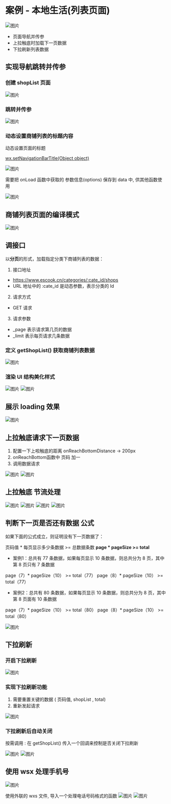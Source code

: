 # 案例 - 本地生活(列表页面)
![图片](../.vuepress/public/images/meishi1.png)

* 页面导航并传参
* 上拉触底时加载下一页数据
* 下拉刷新列表数据
## 实现导航跳转并传参
###  创建 shopList 页面 
![图片](../.vuepress/public/images/shenghuo1.png)
### 跳转并传参
![图片](../.vuepress/public/images/shenghuo2.png)
### 动态设置商铺列表的标题内容
动态设置页面的标题

[wx.setNavigationBarTitle(Object object)](https://developers.weixin.qq.com/miniprogram/dev/api/ui/navigation-bar/wx.setNavigationBarTitle.html)

![图片](../.vuepress/public/images/shenghuo3.png)

需要把 onLoad 函数中获取的 参数信息(options) 保存到 data 中, 供其他函数使用

![图片](../.vuepress/public/images/shenghuo4.png)
## 商铺列表页面的编译模式
![图片](../.vuepress/public/images/shenghuo5.png)
## 调接口 
以**分页**的形式，加载指定分类下商铺列表的数据：

1. 接口地址
* https://www.escook.cn/categories/:cate_id/shops
* URL 地址中的 :cate_id 是动态参数，表示分类的 Id
2. 请求方式
* GET 请求
3. 请求参数
* _page 表示请求第几页的数据
* _limit 表示每页请求几条数据
### 定义 getShopList() 获取商铺列表数据
![图片](../.vuepress/public/images/shenghuo02.png)
### 渲染 UI 结构美化样式
![图片](../.vuepress/public/images/shenghuo04.png)
![图片](../.vuepress/public/images/shenghuo03.png)
## 展示 loading 效果
![图片](../.vuepress/public/images/shenghuo7.png)
## 上拉触底请求下一页数据
1. 配置一下上啦触底的距离 onReachBottomDistance -> 200px
2. onReachBottom函数中 页码 加一 
3. 调用数据请求

![图片](../.vuepress/public/images/chudi1.png)
![图片](../.vuepress/public/images/chudi2.png)
## 上拉触底 节流处理
![图片](../.vuepress/public/images/shanglajieliu1.png)
![图片](../.vuepress/public/images/shanglajieliu2.png)
![图片](../.vuepress/public/images/shanglajieliu3.png)
![图片](../.vuepress/public/images/shanglajieliu4.png)
## 判断下一页是否还有数据 公式 
如果下面的公式成立，则证明没有下一页数据了：

页码值 * 每页显示多少条数据 >= 总数据条数
**page * pageSize >= total**

* 案例1：总共有 77 条数据，如果每页显示 10 条数据，则总共分为 8 页，其中第 8 页只有 7 条数据

page（7）* pageSize（10） >= total（77）
page（8）* pageSize（10） >= total（77）

* 案例2：总共有 80 条数据，如果每页显示 10 条数据，则总共分为 8 页，其中第 8 页面有 10 条数据

page（7）* pageSize（10） >= total（80）
page（8）* pageSize（10） >= total（80）

![图片](../.vuepress/public/images/showtoast1.png)
## 下拉刷新
###  开启下拉刷新
![图片](../.vuepress/public/images/xl1.png)
### 实现下拉刷新功能
1. 需要重置关键的数据 ( 页码值, shopList , total)
2. 重新发起请求

![图片](../.vuepress/public/images/xl2.png)
### 下拉刷新后自动关闭
按需调用 : 在 getShopList() 传入一个回调来控制是否关闭下拉刷新 

![图片](../.vuepress/public/images/xl4.png)
![图片](../.vuepress/public/images/xl5.png)

## 使用 wsx 处理手机号
![图片](../.vuepress/public/images/phone1.png)

使用外联的 wxs 文件, 导入一个处理电话号码格式的函数
![图片](../.vuepress/public/images/split1.png)
![图片](../.vuepress/public/images/split2.png)



 
  



